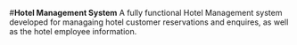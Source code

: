 #**Hotel Management System**
A fully functional Hotel Management system developed for managaing hotel customer reservations and enquires, as well as the hotel employee information.
